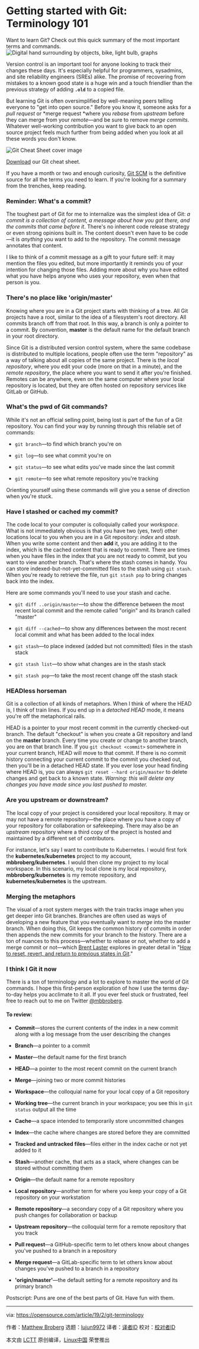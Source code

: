 [#]: collector: (lujun9972)
[#]: translator: (wxy)
[#]: reviewer: ( )
[#]: publisher: ( )
[#]: url: ( )
[#]: subject: (Getting started with Git: Terminology 101)
[#]: via: (https://opensource.com/article/19/2/git-terminology)
[#]: author: (Matthew Broberg https://opensource.com/users/mbbroberg)

Getting started with Git: Terminology 101
======
Want to learn Git? Check out this quick summary of the most important
terms and commands.
![Digital hand surrounding by objects, bike, light bulb, graphs][1]

Version control is an important tool for anyone looking to track their changes these days. It's especially helpful for programmers, sysadmins, and site reliability engineers (SREs) alike. The promise of recovering from mistakes to a known good state is a huge win and a touch friendlier than the previous strategy of adding **`.old`** to a copied file.

But learning Git is often oversimplified by well-meaning peers telling everyone to "get into open source." Before you know it, someone asks for a _pull request_ or *merge request *where you _rebase_ from _upstream_ before they can merge from your _remote_—and be sure to remove _merge commits_. Whatever well-working contribution you want to give back to an open source project feels much further from being added when you look at all these words you don't know.

![Git Cheat Sheet cover image][2]

[Download][3] our
Git cheat sheet.

If you have a month or two and enough curiosity, [Git SCM][4] is the definitive source for all the terms you need to learn. If you're looking for a summary from the trenches, keep reading.

### Reminder: What's a commit?

The toughest part of Git for me to internalize was the simplest idea of Git: _a commit is a collection of content, a message about how you got there, and the commits that came before it_. There's no inherent code release strategy or even strong opinions built in. The content doesn't even have to be code—it is _anything_ you want to add to the repository. The commit message annotates that content.

I like to think of a commit message as a gift to your future self: it may mention the files you edited, but more importantly it reminds you of your intention for changing those files. Adding more about why you have edited what you have helps anyone who uses your repository, even when that person is you.

### There's no place like 'origin/master'

Knowing where you are in a Git project starts with thinking of a tree. All Git projects have a root, similar to the idea of a filesystem's root directory. All commits branch off from that root. In this way, a branch is only a pointer to a commit. By convention, **master** is the default name for the default branch in your root directory.

Since Git is a distributed version control system, where the same codebase is distributed to multiple locations, people often use the term "repository" as a way of talking about all copies of the same project. There is the _local repository_, where you edit your code (more on that in a minute), and the _remote repository_, the place where you want to send it after you're finished. Remotes can be anywhere, even on the same computer where your local repository is located, but they are often hosted on repository services like GitLab or GitHub.

### What's the pwd of Git commands?

While it's not an official selling point, being lost is part of the fun of a Git repository. You can find your way by running through this reliable set of commands:

  * `git branch`—to find which branch you're on

  * `git log`—to see what commit you're on

  * `git status`—to see what edits you've made since the last commit

  * `git remote`—to see what remote repository you're tracking




Orienting yourself using these commands will give you a sense of direction when you're stuck.

### Have I stashed or cached my commit?

The code local to your computer is colloquially called your _workspace_. What is not immediately obvious is that you have two (yes, two!) other locations local to you when you are in a Git repository: _index_ and _stash_. When you write some content and then **add** it, you are adding it to the index, which is the cached content that is ready to commit. There are times when you have files in the index that you are not ready to commit, but you want to view another branch. That's where the stash comes in handy. You can store indexed-but-not-yet-committed files to the stash using `git stash`. When you're ready to retrieve the file, run `git stash pop` to bring changes back into the index.

Here are some commands you'll need to use your stash and cache.

  * `git diff ..origin/master`—to show the difference between the most recent local commit and the remote called "origin" and its branch called "master"

  * `git diff --cached`—to show any differences between the most recent local commit and what has been added to the local index

  * `git stash`—to place indexed (added but not committed) files in the stash stack

  * `git stash list`—to show what changes are in the stash stack

  * `git stash pop`—to take the most recent change off the stash stack




### HEADless horseman

Git is a collection of all kinds of metaphors. When I think of where the HEAD is, I think of train lines. If you end up in a _detached HEAD_ mode, it means you're off the metaphorical rails.

HEAD is a pointer to your most recent commit in the currently checked-out branch. The default "checkout" is when you create a Git repository and land on the **master** branch. Every time you create or change to another branch, you are on that branch line. If you `git checkout <commit>` somewhere in your current branch, HEAD will move to that commit. If there is no commit history connecting your current commit to the commit you checked out, then you'll be in a detached HEAD state. If you ever lose your head finding where HEAD is, you can always `git reset --hard origin/master` to delete changes and get back to a known state. _Warning: this will delete any changes you have made since you last pushed to master._

### Are you upstream or downstream?

The local copy of your project is considered your local repository. It may or may not have a remote repository—the place where you have a copy of your repository for collaboration or safekeeping. There may also be an _upstream_ repository where a third copy of the project is hosted and maintained by a different set of contributors.

For instance, let's say I want to contribute to Kubernetes. I would first fork the **kubernetes/kubernetes** project to my account, **mbbroberg/kubernetes**. I would then clone my project to my local workspace. In this scenario, my local clone is my local repository, **mbbroberg/kubernetes** is my remote repository, and **kubernetes/kubernetes** is the upstream.

### Merging the metaphors

The visual of a root system merges with the train tracks image when you get deeper into Git branches. Branches are often used as ways of developing a new feature that you eventually want to _merge_ into the master branch. When doing this, Git keeps the common history of commits in order then appends the new commits for your branch to the history. There are a ton of nuances to this process—whether to rebase or not, whether to add a merge commit or not—which [Brent Laster][5] explores in greater detail in "[How to reset, revert, and return to previous states in Git][6]."

### I think I Git it now

There is a ton of terminology and a lot to explore to master the world of Git commands. I hope this first-person exploration of how I use the terms day-to-day helps you acclimate to it all. If you ever feel stuck or frustrated, feel free to reach out to me on Twitter [@mbbroberg][7].

#### To review:

  * **Commit**—stores the current contents of the index in a new commit along with a log message from the user describing the changes

  * **Branch**—a pointer to a commit

  * **Master**—the default name for the first branch

  * **HEAD**—a pointer to the most recent commit on the current branch

  * **Merge**—joining two or more commit histories

  * **Workspace**—the colloquial name for your local copy of a Git repository

  * **Working tree**—the current branch in your workspace; you see this in `git status` output all the time

  * **Cache**—a space intended to temporarily store uncommitted changes

  * **Index**—the cache where changes are stored before they are committed

  * **Tracked and untracked files**—files either in the index cache or not yet added to it

  * **Stash**—another cache, that acts as a stack, where changes can be stored without committing them

  * **Origin**—the default name for a remote repository

  * **Local repository**—another term for where you keep your copy of a Git repository on your workstation

  * **Remote repository**—a secondary copy of a Git repository where you push changes for collaboration or backup

  * **Upstream repository**—the colloquial term for a remote repository that you track

  * **Pull request**—a GitHub-specific term to let others know about changes you've pushed to a branch in a repository

  * **Merge request**—a GitLab-specific term to let others know about changes you've pushed to a branch in a repository

  * **'origin/master'**—the default setting for a remote repository and its primary branch




Postscript: Puns are one of the best parts of Git. Have fun with them.

--------------------------------------------------------------------------------

via: https://opensource.com/article/19/2/git-terminology

作者：[Matthew Broberg][a]
选题：[lujun9972][b]
译者：[译者ID](https://github.com/译者ID)
校对：[校对者ID](https://github.com/校对者ID)

本文由 [LCTT](https://github.com/LCTT/TranslateProject) 原创编译，[Linux中国](https://linux.cn/) 荣誉推出

[a]: https://opensource.com/users/mbbroberg
[b]: https://github.com/lujun9972
[1]: https://opensource.com/sites/default/files/styles/image-full-size/public/lead-images/rh_003588_01_rd3os.combacktoschoolseriesk12_rh_021x_0.png?itok=fvorN0e- (Digital hand surrounding by objects, bike, light bulb, graphs)
[2]: https://opensource.com/sites/default/files/uploads/git_cheat_sheet_cover.jpg (Git Cheat Sheet cover image)
[3]: https://opensource.com/downloads/cheat-sheet-git
[4]: https://git-scm.com/about
[5]: https://opensource.com/users/bclaster
[6]: https://opensource.com/article/18/6/git-reset-revert-rebase-commands
[7]: https://twitter.com/mbbroberg
